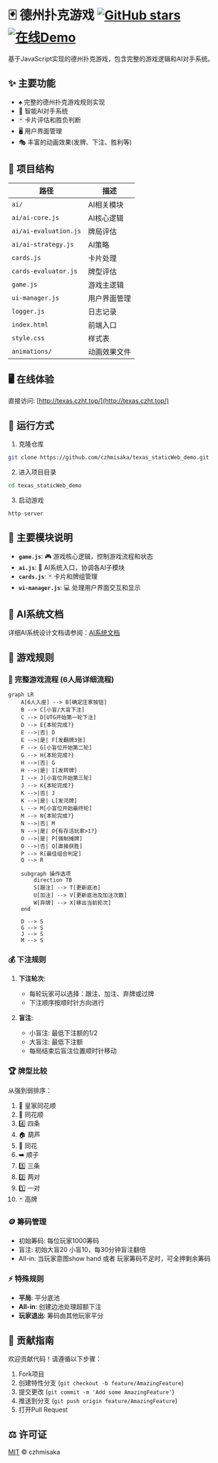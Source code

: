 # 🃏 德州扑克游戏 [![GitHub stars](https://img.shields.io/github/stars/czhmisaka/texas_staticWeb_demo?style=social)](https://github.com/czhmisaka/texas_staticWeb_demo/stargazers) [![在线Demo](https://img.shields.io/badge/Demo-在线体验-blue)](http://texas.czht.top/)

基于JavaScript实现的德州扑克游戏，包含完整的游戏逻辑和AI对手系统。

## ✨ 主要功能

- ♠️ 完整的德州扑克游戏规则实现
- 🤖 智能AI对手系统
- 🃏 卡片评估和胜负判断
- 🖥️ 用户界面管理
- 🎭 丰富的动画效果(发牌、下注、胜利等)

## 📁 项目结构

| 路径                  | 描述         |
| --------------------- | ------------ |
| `ai/`                 | AI相关模块   |
| `ai/ai-core.js`       | AI核心逻辑   |
| `ai/ai-evaluation.js` | 牌局评估     |
| `ai/ai-strategy.js`   | AI策略       |
| `cards.js`            | 卡片处理     |
| `cards-evaluator.js`  | 牌型评估     |
| `game.js`             | 游戏主逻辑   |
| `ui-manager.js`       | 用户界面管理 |
| `logger.js`           | 日志记录     |
| `index.html`          | 前端入口     |
| `style.css`           | 样式表       |
| `animations/`         | 动画效果文件 |

## 🖥️ 在线体验
直接访问: [http://texas.czht.top/](http://texas.czht.top/)

## 🚀 运行方式

1. 克隆仓库
```bash
git clone https://github.com/czhmisaka/texas_staticWeb_demo.git
```

2. 进入项目目录
```bash
cd texas_staticWeb_demo
```

3. 启动游戏
```bash
http-server
```

## 🧩 主要模块说明

- **`game.js`**: 🎮 游戏核心逻辑，控制游戏流程和状态
- **`ai.js`**: 🧠 AI系统入口，协调各AI子模块
- **`cards.js`**: 🃏 卡片和牌组管理
- **`ui-manager.js`**: 💻 处理用户界面交互和显示

## 🤖 AI系统文档

详细AI系统设计文档请参阅：[AI系统文档](ai.md)

## 📜 游戏规则

### 🎴 完整游戏流程 (6人局详细流程)

```mermaid
graph LR
    A[6人入座] --> B[确定庄家按钮]
    B --> C[小盲/大盲下注]
    C --> D[UTG开始第一轮下注]
    D --> E{本轮完成?}
    E -->|否| D
    E -->|是| F[发翻牌3张]
    F --> G[小盲位开始第二轮]
    G --> H{本轮完成?}
    H -->|否| G
    H -->|是| I[发转牌]
    I --> J[小盲位开始第三轮]
    J --> K{本轮完成?}
    K -->|否| J
    K -->|是| L[发河牌]
    L --> M[小盲位开始最终轮]
    M --> N{本轮完成?}
    N -->|否| M
    N -->|是| O{有存活玩家>1?}
    O -->|是| P[强制摊牌]
    O -->|否| Q[直接获胜]
    P --> R[最佳组合判定]
    Q --> R

    subgraph 操作选项
        direction TB
        S[跟注] --> T[更新底池]
        U[加注] --> V[更新底池及加注次数]
        W[弃牌] --> X[移出当前轮次]
    end

    D --> S
    G --> S
    J --> S
    M --> S
```

### 💰 下注规则

1. **下注轮次**:
   - 每轮玩家可以选择：跟注、加注、弃牌或过牌
   - 下注顺序按顺时针方向进行

2. **盲注**:
   - 小盲注: 最低下注额的1/2
   - 大盲注: 最低下注额
   - 每局结束后盲注位置顺时针移动

### 🏆 牌型比较

从强到弱排序：
1. 👑 皇家同花顺
2. 🌊 同花顺
3. 4️⃣ 四条
4. 🏠 葫芦
5. 🌸 同花
6. ➡️ 顺子
7. 3️⃣ 三条
8. 2️⃣ 两对
9. 1️⃣ 一对
10. 🃏 高牌

### 🪙 筹码管理

- 初始筹码: 每位玩家1000筹码
- 盲注: 初始大盲20 小盲10，每30分钟盲注翻倍
- All-in: 当玩家意图show hand 或者 玩家筹码不足时，可全押剩余筹码

### ⚡ 特殊规则

- **平局**: 平分底池
- **All-in**: 创建边池处理超额下注
- **玩家退出**: 筹码由其他玩家平分

## 🤝 贡献指南

欢迎贡献代码！请遵循以下步骤：

1. Fork项目
2. 创建特性分支 (`git checkout -b feature/AmazingFeature`)
3. 提交更改 (`git commit -m 'Add some AmazingFeature'`)
4. 推送到分支 (`git push origin feature/AmazingFeature`)
5. 打开Pull Request

## ⚖️ 许可证

[MIT](https://choosealicense.com/licenses/mit/) © czhmisaka
